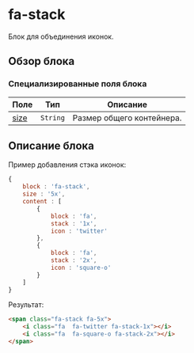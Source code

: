 # fa-stack

Блок для объединения иконок.

## Обзор блока

### Специализированные поля блока

| Поле | Тип | Описание |
| ---- | --- | -------- |
| <a href="#size">size</a> | <code>String</code> | Размер общего контейнера. |

## Описание блока

Пример добавления стэка иконок:

```js
{
    block : 'fa-stack',
    size : '5x',
    content : [
        {
            block : 'fa',
            stack : '1x',
            icon : 'twitter'
        },
        {
            block : 'fa',
            stack : '2x',
            icon : 'square-o'
        }
    ]
}
```

Результат:
```html
<span class="fa-stack fa-5x">
    <i class="fa  fa-twitter fa-stack-1x"></i>
    <i class="fa  fa-square-o fa-stack-2x"></i>
</span>
```